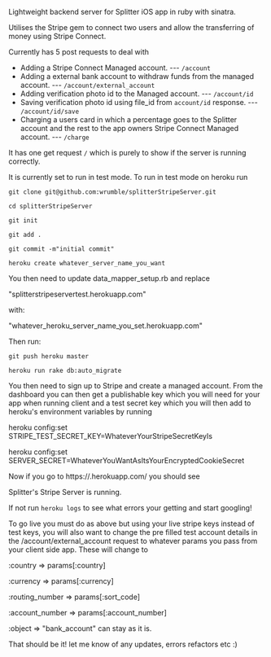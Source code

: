 Lightweight backend server for Splitter iOS app in ruby with sinatra.

Utilises the Stripe gem to connect two users and allow the transferring of money using Stripe Connect.

Currently has 5 post requests to deal with

- Adding a Stripe Connect Managed account. --- ```/account```
- Adding a external bank account to withdraw funds from the managed account. --- ```/account/external_account```
- Adding verification photo id to the Managed account. --- ```/account/id```
- Saving verification photo id using file_id from ```account/id``` response. --- ```/account/id/save```
- Charging a users card in which a percentage goes to the Splitter account and the rest to the app owners Stripe Connect Managed account. --- ```/charge```

It has one get request ```/``` which is purely to show if the server is running correctly.

It is currently set to run in test mode. To run in test mode on heroku run

```git clone git@github.com:wrumble/splitterStripeServer.git```

```cd splitterStripeServer```

```git init```

```git add .```

```git commit -m"initial commit"```

```heroku create whatever_server_name_you_want```

You then need to update data_mapper_setup.rb and replace

"splitterstripeservertest.herokuapp.com"

with:

"whatever_heroku_server_name_you_set.herokuapp.com"

Then run:

```git push heroku master```

```heroku run rake db:auto_migrate```


You then need to sign up to Stripe and create a managed account. From the dashboard you can then get a publishable key which you will need for your app when running client and a test secret key which you will then add to heroku's environment variables by running


heroku config:set STRIPE_TEST_SECRET_KEY=WhateverYourStripeSecretKeyIs

heroku config:set SERVER_SECRET=WhateverYouWantAsItsYourEncryptedCookieSecret


Now if you go to https://<whatever server name you set>.herokuapp.com/ you should see


Splitter's Stripe Server is running.

If not run ```heroku logs``` to see what errors your getting and start googling!

To go live you must do as above but using your live stripe keys instead of test keys, you will also want to change the pre filled test account details in the /account/external_account request to whatever params you pass from your client side app. These will change to


:country =>  params[:country]

:currency => params[:currency]

:routing_number => params[:sort_code]

:account_number => params[:account_number]

:object => "bank_account" can stay as it is.



That should be it! let me know of any updates, errors refactors etc :)
